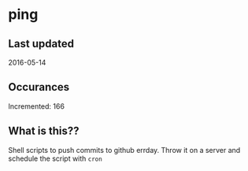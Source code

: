 # ping

## Last updated
2016-05-14

## Occurances
Incremented: 166

## What is this?? 
Shell scripts to push commits to github errday. Throw it on a server and schedule the script with `cron`
